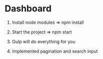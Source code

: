 # Dashboard
1. Install node modules => npm install
2. Start the project => npm start
3. Gulp will do everything for you


4. Implemented pagination and search input